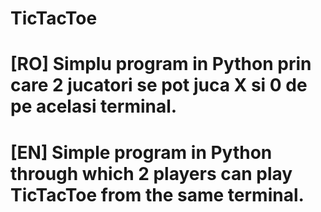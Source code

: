 # TicTacToe
# [RO] Simplu program in Python prin care 2 jucatori se pot juca X si 0 de pe acelasi terminal.
# [EN] Simple program in Python through which 2 players can play TicTacToe from the same terminal.
